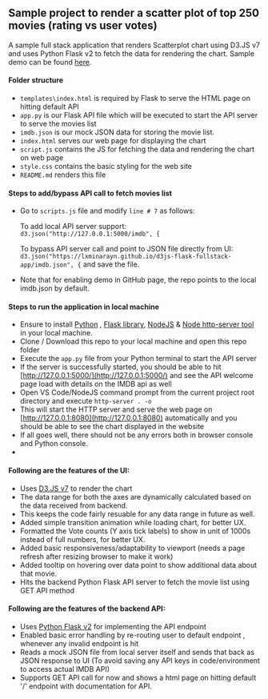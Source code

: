 ## Sample project to render a scatter plot of top 250 movies (rating vs user votes)

A sample full stack application that renders Scatterplot chart using D3.JS v7 and uses Python Flask v2 to fetch the data for rendering the chart.
Sample demo can be found [here](https://lxminarayn.github.io/d3js-flask-fullstack-app/).

#### Folder structure

- `templates\index.html` is required by Flask to serve the HTML page on hitting default API
- `app.py` is our Flask API file which will be executed to start the API server to serve the movies list
- `imdb.json` is our mock JSON data for storing the movie list.
- `index.html` serves our web page for displaying the chart
- `script.js` contains the JS for fetching the data and rendering the chart on web page
- `style.css` contains the basic styling for the web site
- `README.md` renders this file

#### Steps to add/bypass API call to fetch movies list

- Go to `scripts.js` file and modify `line # 7` as follows:

  To add local API server support:
  `d3.json("http://127.0.0.1:5000/imdb", {`

  To bypass API server call and point to JSON file directly from UI:
  `d3.json("https://lxminarayn.github.io/d3js-flask-fullstack-app/imdb.json", {`
  and save the file.

- Note that for enabling demo in GitHub page, the repo points to the local imdb.json by default.

#### Steps to run the application in local machine

- Ensure to install [Python](https://www.python.org/downloads/) , [Flask library](https://flask.palletsprojects.com/en/2.0.x/installation/), [NodeJS](https://nodejs.org/en/download/) & [Node http-server tool](https://www.npmjs.com/package/http-server) in your local machine.
- Clone / Download this repo to your local machine and open this repo folder
- Execute the `app.py` file from your Python terminal to start the API server
- If the server is successfully started, you should be able to hit [http://127.0.0.1:5000/](http://127.0.0.1:5000/) and see the API welcome page load with details on the IMDB api as well
- Open VS Code/NodeJS command prompt from the current project root directory and execute `http-server . -o`
- This will start the HTTP server and serve the web page on [http://127.0.0.1:8080](http://127.0.0.1:8080) automatically and you should be able to see the chart displayed in the website
- If all goes well, there should not be any errors both in browser console and Python console.
-

#### Following are the features of the UI:

- Uses [D3.JS v7](https://github.com/d3/d3) to render the chart
- The data range for both the axes are dynamically calculated based on the data received from backend.
- This keeps the code fairly resuable for any data range in future as well.
- Added simple transition animation while loading chart, for better UX.
- Formatted the Vote counts (Y axis tick labels) to show in unit of 1000s instead of full numbers, for better UX.
- Added basic responsiveness/adaptability to viewport (needs a page refresh after resizing browser to make it work)
- Added tooltip on hovering over data point to show additional data about that movie.
- Hits the backend Python Flask API server to fetch the movie list using GET API method

#### Following are the features of the backend API:

- Uses [Python Flask v2](https://flask.palletsprojects.com/en/2.0.x/quickstart/) for implementing the API endpoint
- Enabled basic error handling by re-routing user to default endpoint , whenever any invalid endpoint is hit
- Reads a mock JSON file from local server itself and sends that back as JSON response to UI (To avoid saving any API keys in code/environment to access actual IMDB API)
- Supports GET API call for now and shows a html page on hitting default '/' endpoint with documentation for API.
